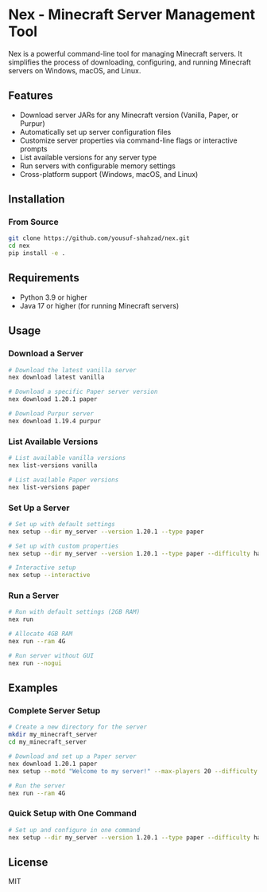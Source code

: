 # Nex - Minecraft Server Management Tool

Nex is a powerful command-line tool for managing Minecraft servers. It simplifies the process of downloading, configuring, and running Minecraft servers on Windows, macOS, and Linux.

## Features

- Download server JARs for any Minecraft version (Vanilla, Paper, or Purpur)
- Automatically set up server configuration files
- Customize server properties via command-line flags or interactive prompts
- List available versions for any server type
- Run servers with configurable memory settings
- Cross-platform support (Windows, macOS, and Linux)

## Installation

### From Source

```bash
git clone https://github.com/yousuf-shahzad/nex.git
cd nex
pip install -e .
```

## Requirements

- Python 3.9 or higher
- Java 17 or higher (for running Minecraft servers)

## Usage

### Download a Server

```bash
# Download the latest vanilla server
nex download latest vanilla

# Download a specific Paper server version
nex download 1.20.1 paper

# Download Purpur server
nex download 1.19.4 purpur
```

### List Available Versions

```bash
# List available vanilla versions
nex list-versions vanilla

# List available Paper versions
nex list-versions paper
```

### Set Up a Server

```bash
# Set up with default settings
nex setup --dir my_server --version 1.20.1 --type paper

# Set up with custom properties
nex setup --dir my_server --version 1.20.1 --type paper --difficulty hard --gamemode creative --max-players 10 --motd "My Awesome Server" --no-pvp

# Interactive setup
nex setup --interactive
```

### Run a Server

```bash
# Run with default settings (2GB RAM)
nex run

# Allocate 4GB RAM
nex run --ram 4G

# Run server without GUI
nex run --nogui
```

## Examples

### Complete Server Setup

```bash
# Create a new directory for the server
mkdir my_minecraft_server
cd my_minecraft_server

# Download and set up a Paper server
nex download 1.20.1 paper
nex setup --motd "Welcome to my server!" --max-players 20 --difficulty normal

# Run the server
nex run --ram 4G
```

### Quick Setup with One Command

```bash
# Set up and configure in one command
nex setup --dir my_server --version 1.20.1 --type paper --difficulty hard --motd "My Awesome Server" --max-players 10
```

## License

MIT
